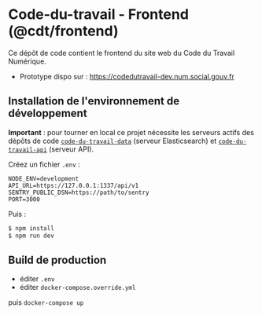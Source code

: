 # Code-du-travail - Frontend (@cdt/frontend)

Ce dépôt de code contient le frontend du site web du Code du Travail Numérique.

- Prototype dispo sur : https://codedutravail-dev.num.social.gouv.fr

## Installation de l'environnement de développement

**Important** : pour tourner en local ce projet nécessite les serveurs actifs des dépôts de code [`code-du-travail-data`](https://github.com/SocialGouv/code-du-travail-numerique/tree/master/packages/code-du-travail-data) (serveur Elasticsearch) et [`code-du-travail-api`](https://github.com/SocialGouv/code-du-travail-api) (serveur API).

Créez un fichier `.env` :

```shell
NODE_ENV=development
API_URL=https://127.0.0.1:1337/api/v1
SENTRY_PUBLIC_DSN=https://path/to/sentry
PORT=3000
```

Puis :

```bash
$ npm install
$ npm run dev
```

## Build de production

- éditer `.env`
- éditer `docker-compose.override.yml`

puis `docker-compose up`
